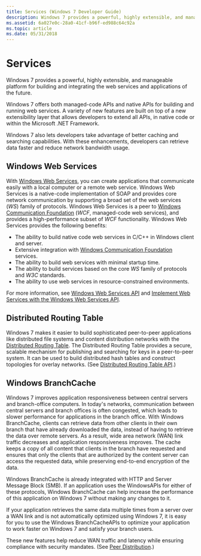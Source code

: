 ```yaml
---
title: Services (Windows 7 Developer Guide)
description: Windows 7 provides a powerful, highly extensible, and manageable platform for building and integrating the web services and applications of the future.Windows 7 offers both managed-code APIs and native APIs for building and running web services.
ms.assetid: 6a027e0c-28a0-41cf-b96f-ed988c64c92a
ms.topic: article
ms.date: 05/31/2018
---
```


# Services

Windows 7 provides a powerful, highly extensible, and manageable platform for building and integrating the web services and applications of the future.

Windows 7 offers both managed-code APIs and native APIs for building and running web services. A variety of new features are built on top of a new extensibility layer that allows developers to extend all APIs, in native code or within the Microsoft .NET Framework.

Windows 7 also lets developers take advantage of better caching and searching capabilities. With these enhancements, developers can retrieve data faster and reduce network bandwidth usage.

## Windows Web Services

With [Windows Web Services](https://docs.microsoft.com/windows/desktop/wsw/portal), you can create applications that communicate easily with a local computer or a remote web service. Windows Web Services is a native-code implementation of SOAP and provides core network communication by supporting a broad set of the web services (*WS*) family of protocols. Windows Web Services is a peer to [Windows Communication Foundation](https://docs.microsoft.com/previous-versions/windows/desktop/cc907054(v=vs.85)) (*WCF*, managed-code web services), and provides a high-performance subset of *WCF* functionality. Windows Web Services provides the following benefits:

-   The ability to build native code web services in C/C++ in Windows client and server.
-   Extensive integration with [Windows Communication Foundation](https://docs.microsoft.com/previous-versions/windows/desktop/cc907054(v=vs.85)) services.
-   The ability to build web services with minimal startup time.
-   The ability to build services based on the core *WS* family of protocols and *W3C* standards.
-   The ability to use web services in resource-constrained environments.

For more information, see [Windows Web Services API](https://msdn.microsoft.com/library/dd430435(VS.85).aspx) and [Implement Web Services with the Windows Web Services API](https://code.msdn.microsoft.com/wwsapi).

## Distributed Routing Table

Windows 7 makes it easier to build sophisticated peer-to-peer applications like distributed file systems and content distribution networks with the [Distributed Routing Table](https://docs.microsoft.com/windows/desktop/P2PSdk/distributed-routing-table-api-reference). The Distributed Routing Table provides a secure, scalable mechanism for publishing and searching for keys in a peer-to-peer system. It can be used to build distributed hash tables and construct topologies for overlay networks. (See [Distributed Routing Table API](https://msdn.microsoft.com/library/dd407952(VS.85).aspx).)

## **Windows BranchCache**

Windows 7 improves application responsiveness between central servers and branch-office computers. In today's networks, communication between central servers and branch offices is often congested, which leads to slower performance for applications in the branch office. With Windows BranchCache, clients can retrieve data from other clients in their own branch that have already downloaded the data, instead of having to retrieve the data over remote servers. As a result, wide area network (WAN) link traffic decreases and application responsiveness improves. The cache keeps a copy of all content that clients in the branch have requested and ensures that only the clients that are authorized by the content server can access the requested data, while preserving end-to-end encryption of the data.

Windows BranchCache is already integrated with HTTP and Server Message Block (SMB). If an application uses the WindowsAPIs for either of these protocols, Windows BranchCache can help increase the performance of this application on Windows 7 without making any changes to it.

If your application retrieves the same data multiple times from a server over a WAN link and is not automatically optimized using Windows 7, it is easy for you to use the Windows BranchCacheAPIs to optimize your application to work faster on Windows 7 and satisfy your branch users.

These new features help reduce WAN traffic and latency while ensuring compliance with security mandates. (See [Peer Distribution](https://msdn.microsoft.com/library/dd408043(VS.85).aspx).)

 

 




